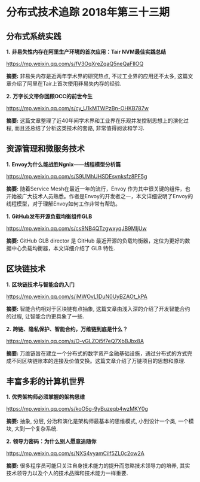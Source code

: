 # 分布式技术追踪 2018年第三十三期

## 分布式系统实践
**1.** **非易失性内存在阿里生产环境的首次应用：Tair NVM最佳实践总结**

https://mp.weixin.qq.com/s/fV3OqXreZqaQ5neQaFIlOQ

**摘要:** 非易失内存是近两年学术界的研究热点, 不过工业界的应用还不太多, 这篇文章介绍了阿里在Tair上首次使用非易失内存的经验.

**2.** **万字长文带你回顾OCC的前世今生**

https://mp.weixin.qq.com/s/cy_U1kMTWPzBn-OHKB787w

**摘要:** 这篇文章整理了近40年间学术界和工业界在乐观并发控制思想上的演化过程, 而且还总结了分析这类技术的套路, 非常值得阅读和学习.

## 资源管理和微服务技术
**1.** **Envoy为什么能战胜Ngnix——线程模型分析篇**

https://mp.weixin.qq.com/s/S9UMhUHSDEsvnksfz8PF5g

**摘要:** 随着Service Mesh在最近一年的流行，Envoy 作为其中很关键的组件，也开始被广大技术人员熟悉。作者是Envoy的开发者之一，本文详细说明了Envoy的线程模型，对于理解Envoy如何工作非常有帮助。

**1.** **GitHub发布开源负载均衡组件GLB**

https://mp.weixin.qq.com/s/cs9NB4QTzgwxyqJB9MIjUw

**摘要:** GitHub GLB director 是 GitHub 最近开源的负载均衡器，定位为更好的数据中心负载均衡器，本文详细介绍了 GLB 特性.

## 区块链技术
**1.** **区块链技术与智能合约入门**

https://mp.weixin.qq.com/s/iMWOvL1DuN0UyBZAOt_kPA

**摘要:** 智能合约相对于区块链有点抽象, 这篇文章由浅入深的介绍了开发智能合约的过程, 让智能合约更具象了一些.

**2.** **跨链、隐私保护、智能合约，万维链到底是什么？**

https://mp.weixin.qq.com/s/O-yGLZOi5f7eQ7XbBJbx8A

**摘要:** 万维链旨在建立一个分布式的数字资产金融基础设施，通过分布式的方式完成不同区块链账本的连接及价值交换。这篇文章介绍了万链项目的思想和原理.

## 丰富多彩的计算机世界
**1.** **优秀架构师必须掌握的架构思维**

https://mp.weixin.qq.com/s/koO5g-9yBuzeqb4wzMKY0g

**摘要:** 抽象, 分层, 分治和演化是架构师最基本的思维模式, 小到设计一个类, 一个模块, 大到一个复杂系统.

**2.** **领导力密码：为什么别人愿意追随你**

https://mp.weixin.qq.com/s/NXS4vyamCilf5ZL0c2ow2A

**摘要:** 很多程序员可能只关注自身技术能力的提升而忽略技术领导力的培养, 其实技术领导力以及个人的技术品牌和技术能力一样重要.
